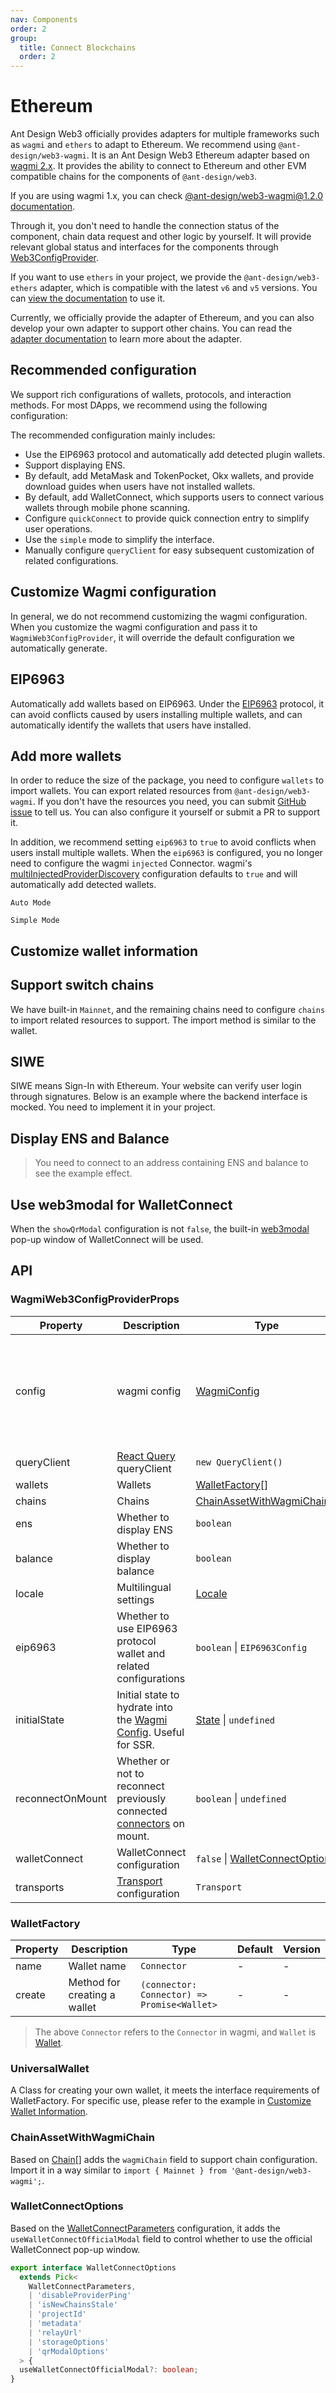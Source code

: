 ```yaml
---
nav: Components
order: 2
group:
  title: Connect Blockchains
  order: 2
---
```


# Ethereum

Ant Design Web3 officially provides adapters for multiple frameworks such as `wagmi` and `ethers` to adapt to Ethereum. We recommend using `@ant-design/web3-wagmi`. It is an Ant Design Web3 Ethereum adapter based on [wagmi 2.x](https://wagmi.sh/). It provides the ability to connect to Ethereum and other EVM compatible chains for the components of `@ant-design/web3`.

If you are using wagmi 1.x, you can check [@ant-design/web3-wagmi@1.2.0 documentation](https://github.com/ant-design/ant-design-web3/blob/f7c9d51086f82b13a9cf94353b999348e17001de/packages/web3/src/wagmi/index.md).

Through it, you don't need to handle the connection status of the component, chain data request and other logic by yourself. It will provide relevant global status and interfaces for the components through [Web3ConfigProvider](../web3-config-provider/index.md).

If you want to use `ethers` in your project, we provide the `@ant-design/web3-ethers` adapter, which is compatible with the latest `v6` and `v5` versions. You can [view the documentation](../ethereum-ethersjs/index.md) to use it.

Currently, we officially provide the adapter of Ethereum, and you can also develop your own adapter to support other chains. You can read the [adapter documentation](../../../../docs/guide/adapter.md) to learn more about the adapter.

## Recommended configuration

We support rich configurations of wallets, protocols, and interaction methods. For most DApps, we recommend using the following configuration:

<code src="./demos/recommend.tsx"></code>

The recommended configuration mainly includes:

- Use the EIP6963 protocol and automatically add detected plugin wallets.
- Support displaying ENS.
- By default, add MetaMask and TokenPocket, Okx wallets, and provide download guides when users have not installed wallets.
- By default, add WalletConnect, which supports users to connect various wallets through mobile phone scanning.
- Configure `quickConnect` to provide quick connection entry to simplify user operations.
- Use the `simple` mode to simplify the interface.
- Manually configure `queryClient` for easy subsequent customization of related configurations.

## Customize Wagmi configuration

In general, we do not recommend customizing the wagmi configuration. When you customize the wagmi configuration and pass it to `WagmiWeb3ConfigProvider`, it will override the default configuration we automatically generate.

<code src="./demos/wagmi-config.tsx"></code>

## EIP6963

Automatically add wallets based on EIP6963. Under the [EIP6963](https://eips.ethereum.org/EIPS/eip-6963) protocol, it can avoid conflicts caused by users installing multiple wallets, and can automatically identify the wallets that users have installed.

<code src="./demos/eip6963.tsx"></code>

## Add more wallets

In order to reduce the size of the package, you need to configure `wallets` to import wallets. You can export related resources from `@ant-design/web3-wagmi`. If you don't have the resources you need, you can submit [GitHub issue](https://github.com/ant-design/ant-design-web3/issues) to tell us. You can also configure it yourself or submit a PR to support it.

In addition, we recommend setting `eip6963` to `true` to avoid conflicts when users install multiple wallets. When the `eip6963` is configured, you no longer need to configure the wagmi `injected` Connector. wagmi's [multiInjectedProviderDiscovery](https://wagmi.sh/core/api/createConfig#multiinjectedproviderdiscovery) configuration defaults to `true` and will automatically add detected wallets.

<code src="./demos/more-wallets.tsx">Auto Mode</code>

<code src="./demos/more-wallets-in-simple.tsx">Simple Mode</code>

## Customize wallet information

<code src="./demos/custom-wallet"></code>

## Support switch chains

We have built-in `Mainnet`, and the remaining chains need to configure `chains` to import related resources to support. The import method is similar to the wallet.

<code src="./demos/chains.tsx"></code>

## SIWE

SIWE means Sign-In with Ethereum. Your website can verify user login through signatures. Below is an example where the backend interface is mocked. You need to implement it in your project.

<code src="./demos/siwe/index.tsx"></code>

## Display ENS and Balance

> You need to connect to an address containing ENS and balance to see the example effect.

<code src="./demos/name.tsx"></code>

## Use web3modal for WalletConnect

When the `showQrModal` configuration is not `false`, the built-in [web3modal](https://web3modal.com/) pop-up window of WalletConnect will be used.

<code src="./demos/web3modal.tsx"></code>

## API

### WagmiWeb3ConfigProviderProps

| Property | Description | Type | Default | Version |
| --- | --- | --- | --- | --- |
| config | wagmi config | [WagmiConfig](https://wagmi.sh/core/config) | Support for automatically generating configurations such as `chains` and `wallets` is available after `2.8.0` | - |
| queryClient | [React Query](https://react-query.tanstack.com/) queryClient | `new QueryClient()` | - | - |
| wallets | Wallets | [WalletFactory](#walletfactory)[] | - | - |
| chains | Chains | [ChainAssetWithWagmiChain](#chainassetwithwagmichain)\[\] | - | - |
| ens | Whether to display ENS | `boolean` | - | - |
| balance | Whether to display balance | `boolean` | - | - |
| locale | Multilingual settings | [Locale](https://github.com/ant-design/ant-design-web3/blob/main/packages/common/src/locale/en_US.ts) | - | - |
| eip6963 | Whether to use EIP6963 protocol wallet and related configurations | `boolean` \| `EIP6963Config` | `false` | `2.2.0` |
| initialState | Initial state to hydrate into the [Wagmi Config](https://wagmi.sh/react/api/createConfig). Useful for SSR. | [State](https://wagmi.sh/react/api/createConfig#state-1) \| `undefined` | - | - |
| reconnectOnMount | Whether or not to reconnect previously connected [connectors](https://wagmi.sh/react/api/createConfig#connectors) on mount. | `boolean` \| `undefined` | `true` | - |
| walletConnect | WalletConnect configuration | `false` \| [WalletConnectOptions](#walletconnectoptions) | - | `2.8.0` |
| transports | [Transport](https://wagmi.sh/core/api/createConfig#transports) configuration | `Transport` | - | `2.8.0` |

### WalletFactory

| Property | Description | Type | Default | Version |
| --- | --- | --- | --- | --- |
| name | Wallet name | `Connector` | - | - |
| create | Method for creating a wallet | `(connector: Connector) => Promise<Wallet>` | - | - |

> The above `Connector` refers to the `Connector` in wagmi, and `Wallet` is [Wallet](./types#wallet).

### UniversalWallet

A Class for creating your own wallet, it meets the interface requirements of WalletFactory. For specific use, please refer to the example in [Customize Wallet Information](#customize-wallet-information).

### ChainAssetWithWagmiChain

Based on [Chain](./types#chain)[] adds the `wagmiChain` field to support chain configuration. Import it in a way similar to `import { Mainnet } from '@ant-design/web3-wagmi';`.

### WalletConnectOptions

Based on the [WalletConnectParameters](https://wagmi.sh/core/api/connectors/walletConnect#parameters) configuration, it adds the `useWalletConnectOfficialModal` field to control whether to use the official WalletConnect pop-up window.

```ts
export interface WalletConnectOptions
  extends Pick<
    WalletConnectParameters,
    | 'disableProviderPing'
    | 'isNewChainsStale'
    | 'projectId'
    | 'metadata'
    | 'relayUrl'
    | 'storageOptions'
    | 'qrModalOptions'
  > {
  useWalletConnectOfficialModal?: boolean;
}
```

